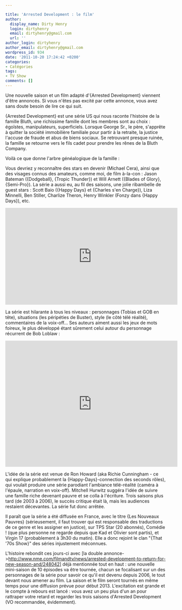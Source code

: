 ```yaml
---

title: 'Arrested Development : le film'
author:
  display_name: Dirty Henry
  login: dirtyhenry
  email: dirtyhenry@gmail.com
  url: ''
author_login: dirtyhenry
author_email: dirtyhenry@gmail.com
wordpress_id: 934
date: '2011-10-20 17:24:42 +0200'
categories:
- Catégories
tags:
- TV Show
comments: []
---
```

Une nouvelle saison et un film adapté d'{Arrested Development} viennent d'être annoncés. Si vous n'êtes pas excité par cette annonce, vous avez sans doute besoin de lire ce qui suit.

{Arrested Development} est une série US qui nous raconte l'histoire de la famille Bluth, une richissime famille dont les membres sont au choix : égoïstes, manipulateurs, superficiels. Lorsque George Sr., le père, s'apprête à quitter la société immobilière familiale pour partir à la retraite, la justice l'accuse de fraude et abus de biens sociaux. Se retrouvant presque ruinée, la famille se retourne vers le fils cadet pour prendre les rênes de la Bluth Company.

Voilà ce que donne l'arbre généalogique de la famille :

<img490>

Vous devriez y reconnaître des stars en devenir (Michael Cera), ainsi que des visages connus des amateurs, comme moi, de film à-la-con : Jason Bateman ({Dodgeball}, {Tropic Thunder}) et Will Arnett ({Blades of Glory}, {Semi-Pro}). La série a aussi eu, au fil des saisons, une jolie ribambelle de guest stars : Scott Baio ({Happy Days} et {Charles s'en Charge}), Liza Minnelli, Ben Stiller, Charlize Theron, Henry Winkler (Fonzy dans {Happy Days}), etc.

<iframe width="540" height="304" src="http://www.youtube.com/embed/N9TXVMkQ29g" frameborder="0" allowfullscreen></iframe>

La série est hilarante à tous les niveaux : personnages (Tobias et GOB en tête), situations (les péripéties de Buster), style (le côté télé réalité), commentaires de la voix-off... Ses auteurs aiment aussi les jeux de mots foireux, le plus développé étant sûrement celui autour du personnage récurrent de Bob Loblaw :

<iframe width="540" height="396" src="http://www.youtube.com/embed/mwWAsNZTnug" frameborder="0" allowfullscreen></iframe>

L'idée de la série est venue de Ron Howard (aka Richie Cunningham - ce qui explique probablement la {Happy-Days}-connection des seconds rôles), qui voulait produire une série parodiant l'ambiance télé-réalité (caméra à l'épaule, narration en voix-off). Mitchell Hurwitz suggéra l'idée de suivre une famille riche devenant pauvre et se colla à l'écriture. Trois saisons plus tard (de 2003 à 2006), le succès critique était là, mais les audiences restaient décevantes. La série fut donc arrêtée. 

Il paraît que la série a été diffusée en France, avec le titre {Les Nouveaux Pauvres} (sérieusement, il faut trouver qui est responsable des traductions de ce genre et les assigner en justice), sur TPS Star (20 abonnés), Comédie ! (que plus personne ne regarde depuis que Kad et Olivier sont partis), et Virgin 17 (probablement à 3h30 du matin). Elle a donc rejoint le clan "{That '70s Show}" des séries injustement méconnues.

L'histoire rebondit ces jours-ci avec [la double annonce->http://www.nme.com/filmandtv/news/arrested-development-to-return-for-new-season-and/248042] déjà mentionnée tout en haut : une nouvelle mini-saison de 10 épisodes va être tournée, chacun se focalisant sur un des personnages de la série pour savoir ce qu'il est devenu depuis 2006, le tout devant nous amener au film. La saison et le film seront tournés en même temps pour une diffusion prévue pour début 2013. L'excitation est grande et le compte à rebours est lancé : vous avez un peu plus d'un an pour rattraper votre retard et regarder les trois saisons d'Arrested Development (VO recommandée, évidemment).
